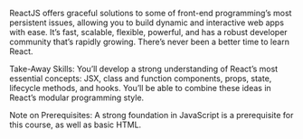 ReactJS offers graceful solutions to some of front-end programming’s most persistent issues, allowing you to build dynamic and interactive web apps with ease. It’s fast, scalable, flexible, powerful, and has a robust developer community that’s rapidly growing. There’s never been a better time to learn React.

Take-Away Skills:
You’ll develop a strong understanding of React’s most essential concepts: JSX, class and function components, props, state, lifecycle methods, and hooks. You’ll be able to combine these ideas in React’s modular programming style.

Note on Prerequisites:
A strong foundation in JavaScript is a prerequisite for this course, as well as basic HTML.

